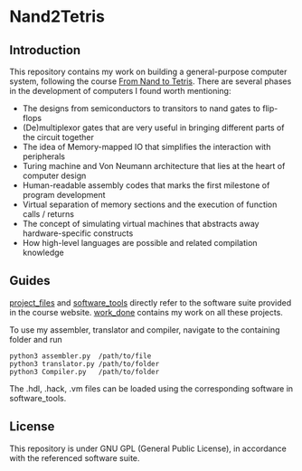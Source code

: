 # Nand2Tetris

## Introduction
This repository contains my work on building a general-purpose computer system, following the course [From Nand to Tetris](https://www.nand2tetris.org). There are several phases in the development of computers I found worth mentioning:
- The designs from semiconductors to transitors to nand gates to flip-flops
- (De)multiplexor gates that are very useful in bringing different parts of the circuit together
- The idea of Memory-mapped IO that simplifies the interaction with peripherals
- Turing machine and Von Neumann architecture that lies at the heart of computer design
- Human-readable assembly codes that marks the first milestone of program development
- Virtual separation of memory sections and the execution of function calls / returns
- The concept of simulating virtual machines that abstracts away hardware-specific constructs
- How high-level languages are possible and related compilation knowledge

## Guides
[project\_files](/project_files) and [software\_tools](/software_tools) directly refer to the software suite provided in the course website.
[work\_done](/work_done) contains my work on all these projects.

To use my assembler, translator and compiler, navigate to the containing folder and run
```
python3 assembler.py  /path/to/file
python3 translator.py /path/to/folder
python3 Compiler.py   /path/to/folder
```
The .hdl, .hack, .vm files can be loaded using the corresponding software in software\_tools.

## License
This repository is under GNU GPL (General Public License), in accordance with the referenced software suite.
